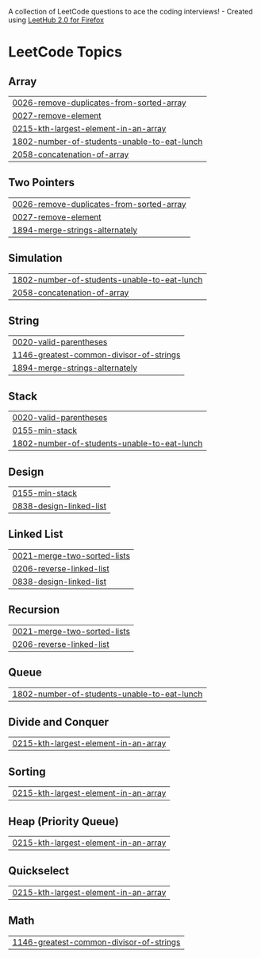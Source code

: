 A collection of LeetCode questions to ace the coding interviews! - Created using [LeetHub 2.0 for Firefox](https://github.com/maitreya2954/LeetHub-2.0-Firefox)
<!---LeetCode Topics Start-->
# LeetCode Topics
## Array
|  |
| ------- |
| [0026-remove-duplicates-from-sorted-array](https://github.com/iltrds/LeetCode/tree/master/0026-remove-duplicates-from-sorted-array) |
| [0027-remove-element](https://github.com/iltrds/LeetCode/tree/master/0027-remove-element) |
| [0215-kth-largest-element-in-an-array](https://github.com/iltrds/LeetCode/tree/master/0215-kth-largest-element-in-an-array) |
| [1802-number-of-students-unable-to-eat-lunch](https://github.com/iltrds/LeetCode/tree/master/1802-number-of-students-unable-to-eat-lunch) |
| [2058-concatenation-of-array](https://github.com/iltrds/LeetCode/tree/master/2058-concatenation-of-array) |
## Two Pointers
|  |
| ------- |
| [0026-remove-duplicates-from-sorted-array](https://github.com/iltrds/LeetCode/tree/master/0026-remove-duplicates-from-sorted-array) |
| [0027-remove-element](https://github.com/iltrds/LeetCode/tree/master/0027-remove-element) |
| [1894-merge-strings-alternately](https://github.com/iltrds/LeetCode/tree/master/1894-merge-strings-alternately) |
## Simulation
|  |
| ------- |
| [1802-number-of-students-unable-to-eat-lunch](https://github.com/iltrds/LeetCode/tree/master/1802-number-of-students-unable-to-eat-lunch) |
| [2058-concatenation-of-array](https://github.com/iltrds/LeetCode/tree/master/2058-concatenation-of-array) |
## String
|  |
| ------- |
| [0020-valid-parentheses](https://github.com/iltrds/LeetCode/tree/master/0020-valid-parentheses) |
| [1146-greatest-common-divisor-of-strings](https://github.com/iltrds/LeetCode/tree/master/1146-greatest-common-divisor-of-strings) |
| [1894-merge-strings-alternately](https://github.com/iltrds/LeetCode/tree/master/1894-merge-strings-alternately) |
## Stack
|  |
| ------- |
| [0020-valid-parentheses](https://github.com/iltrds/LeetCode/tree/master/0020-valid-parentheses) |
| [0155-min-stack](https://github.com/iltrds/LeetCode/tree/master/0155-min-stack) |
| [1802-number-of-students-unable-to-eat-lunch](https://github.com/iltrds/LeetCode/tree/master/1802-number-of-students-unable-to-eat-lunch) |
## Design
|  |
| ------- |
| [0155-min-stack](https://github.com/iltrds/LeetCode/tree/master/0155-min-stack) |
| [0838-design-linked-list](https://github.com/iltrds/LeetCode/tree/master/0838-design-linked-list) |
## Linked List
|  |
| ------- |
| [0021-merge-two-sorted-lists](https://github.com/iltrds/LeetCode/tree/master/0021-merge-two-sorted-lists) |
| [0206-reverse-linked-list](https://github.com/iltrds/LeetCode/tree/master/0206-reverse-linked-list) |
| [0838-design-linked-list](https://github.com/iltrds/LeetCode/tree/master/0838-design-linked-list) |
## Recursion
|  |
| ------- |
| [0021-merge-two-sorted-lists](https://github.com/iltrds/LeetCode/tree/master/0021-merge-two-sorted-lists) |
| [0206-reverse-linked-list](https://github.com/iltrds/LeetCode/tree/master/0206-reverse-linked-list) |
## Queue
|  |
| ------- |
| [1802-number-of-students-unable-to-eat-lunch](https://github.com/iltrds/LeetCode/tree/master/1802-number-of-students-unable-to-eat-lunch) |
## Divide and Conquer
|  |
| ------- |
| [0215-kth-largest-element-in-an-array](https://github.com/iltrds/LeetCode/tree/master/0215-kth-largest-element-in-an-array) |
## Sorting
|  |
| ------- |
| [0215-kth-largest-element-in-an-array](https://github.com/iltrds/LeetCode/tree/master/0215-kth-largest-element-in-an-array) |
## Heap (Priority Queue)
|  |
| ------- |
| [0215-kth-largest-element-in-an-array](https://github.com/iltrds/LeetCode/tree/master/0215-kth-largest-element-in-an-array) |
## Quickselect
|  |
| ------- |
| [0215-kth-largest-element-in-an-array](https://github.com/iltrds/LeetCode/tree/master/0215-kth-largest-element-in-an-array) |
## Math
|  |
| ------- |
| [1146-greatest-common-divisor-of-strings](https://github.com/iltrds/LeetCode/tree/master/1146-greatest-common-divisor-of-strings) |
<!---LeetCode Topics End-->